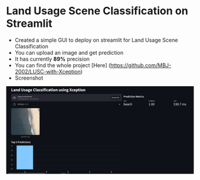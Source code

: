 # Land Usage Scene Classification on Streamlit

- Created a simple GUI to deploy on streamlit for Land Usage Scene Classification
- You can upload an image and get prediction
- It has currently **89%** precision
- You can find the whole project [Here] (https://github.com/MBJ-2002/LUSC-with-Xception)
- Screenshot

![Screenshot of GUI](screenshot/screenshot.png)